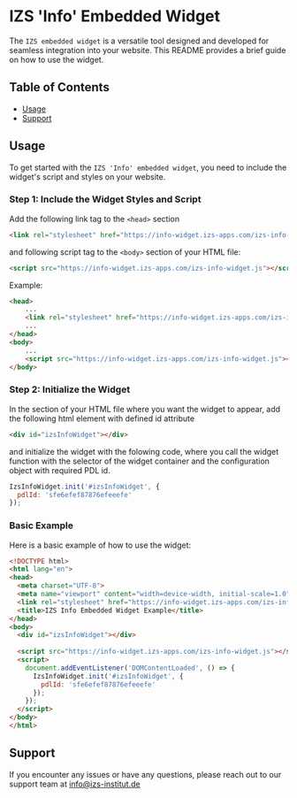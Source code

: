 # IZS 'Info' Embedded Widget

The `IZS embedded widget` is a versatile tool designed and developed for seamless integration into your website. This README provides a brief guide on how to use the widget.

## Table of Contents

- [Usage](#usage)
- [Support](#support)

## Usage

To get started with the `IZS 'Info' embedded widget`, you need to include the widget's script and styles on your website.

### Step 1: Include the Widget Styles and Script

Add the following link tag to the `<head>` section 

```html
<link rel="stylesheet" href="https://info-widget.izs-apps.com/izs-info-widget.css">
```

and following script tag to the `<body>` section of your HTML file:

```html
<script src="https://info-widget.izs-apps.com/izs-info-widget.js"></script>
```

Example:

```html
<head>
    ...
    <link rel="stylesheet" href="https://info-widget.izs-apps.com/izs-info-widget.css">
    ...
</head>
<body>
    ...
    <script src="https://info-widget.izs-apps.com/izs-info-widget.js"></script>
</body>
```

### Step 2: Initialize the Widget

In the <body> section of your HTML file where you want the widget to appear, add the following html element with defined id attribute 

```html
<div id="izsInfoWidget"></div>
```

and initialize the widget with the folowing code, where you call the widget function with the selector of the widget container and the configuration object with required PDL id.

```javascript
IzsInfoWidget.init('#izsInfoWidget', {
  pdlId: 'sfe6efef87876efeeefe'
});
```

### Basic Example

Here is a basic example of how to use the widget:

```html
<!DOCTYPE html>
<html lang="en">
<head>
  <meta charset="UTF-8">
  <meta name="viewport" content="width=device-width, initial-scale=1.0">
  <link rel="stylesheet" href="https://info-widget.izs-apps.com/izs-info-widget.css">
  <title>IZS Info Embedded Widget Example</title>
</head>
<body>
  <div id="izsInfoWidget"></div>
  
  <script src="https://info-widget.izs-apps.com/izs-info-widget.js"></script>
  <script>
    document.addEventListener('DOMContentLoaded', () => {
      IzsInfoWidget.init('#izsInfoWidget', {
        pdlId: 'sfe6efef87876efeeefe'
      });
    });
  </script>
</body>
</html>
```

## Support

If you encounter any issues or have any questions, please reach out to our support team at info@izs-institut.de
